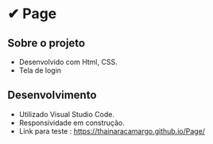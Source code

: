 # ✔ Page #

##  Sobre o projeto ##
- Desenvolvido com Html, CSS.
- Tela de login

## Desenvolvimento ##
- Utilizado Visual Studio Code.
- Responsividade em construção.
- Link para teste : https://thainaracamargo.github.io/Page/
